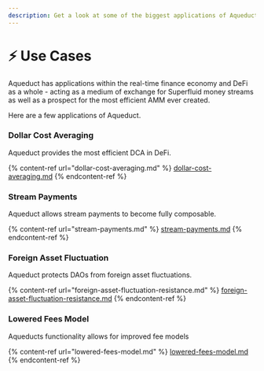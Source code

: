 ```yaml
---
description: Get a look at some of the biggest applications of Aqueduct
---
```


# ⚡ Use Cases

Aqueduct has applications within the real-time finance economy and DeFi as a whole - acting as a medium of exchange for Superfluid money streams as well as a prospect for the most efficient AMM ever created.

Here are a few applications of Aqueduct.

### Dollar Cost Averaging

Aqueduct provides the most efficient DCA in DeFi.

{% content-ref url="dollar-cost-averaging.md" %}
[dollar-cost-averaging.md](dollar-cost-averaging.md)
{% endcontent-ref %}

### Stream Payments

Aqueduct allows stream payments to become fully composable.

{% content-ref url="stream-payments.md" %}
[stream-payments.md](stream-payments.md)
{% endcontent-ref %}

### Foreign Asset Fluctuation

Aqueduct protects DAOs from foreign asset fluctuations.

{% content-ref url="foreign-asset-fluctuation-resistance.md" %}
[foreign-asset-fluctuation-resistance.md](foreign-asset-fluctuation-resistance.md)
{% endcontent-ref %}

### Lowered Fees Model

Aqueducts functionality allows for improved fee models

{% content-ref url="lowered-fees-model.md" %}
[lowered-fees-model.md](lowered-fees-model.md)
{% endcontent-ref %}
